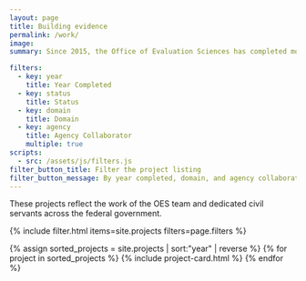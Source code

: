 ```yaml
---
layout: page
title: Building evidence
permalink: /work/
image:
summary: Since 2015, the Office of Evaluation Sciences has completed more than 70 tests with more than a dozen agencies.

filters:
  - key: year
    title: Year Completed
  - key: status
    title: Status
  - key: domain
    title: Domain
  - key: agency
    title: Agency Collaborator
    multiple: true
scripts:
  - src: /assets/js/filters.js
filter_button_title: Filter the project listing
filter_button_message: By year completed, domain, and agency collaborator
---
```


<div class="usa-prose">
  <p>These projects reflect the work of the OES team and dedicated civil servants across the federal government.</p>
</div>

{% include filter.html items=site.projects filters=page.filters %}
<div class="margin-top-4">
  <div class="grid-row grid-gap">
    {% assign sorted_projects = site.projects | sort:"year" | reverse %}
    {% for project in sorted_projects %}
      {% include project-card.html %}
    {% endfor %}
  </div>
</div>
